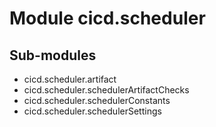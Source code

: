 Module cicd.scheduler
=====================

Sub-modules
-----------
* cicd.scheduler.artifact
* cicd.scheduler.schedulerArtifactChecks
* cicd.scheduler.schedulerConstants
* cicd.scheduler.schedulerSettings